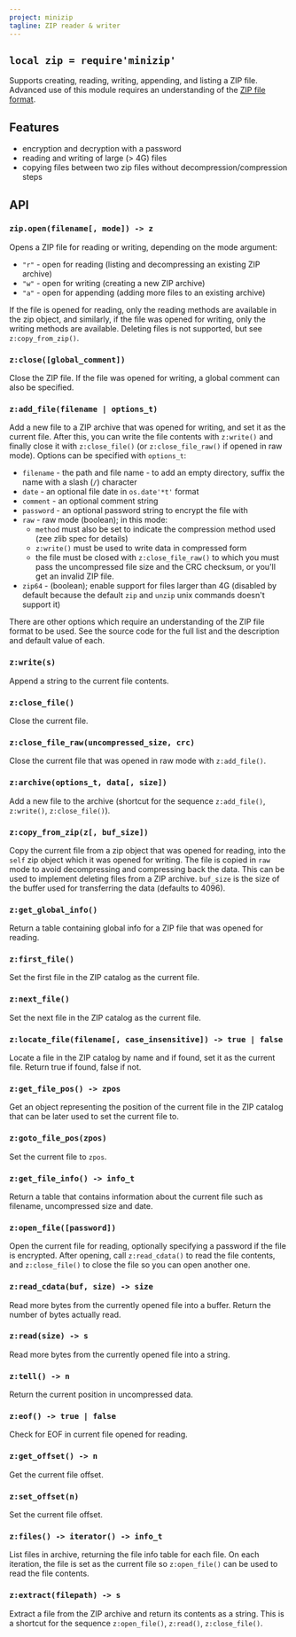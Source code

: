 ```yaml
---
project: minizip
tagline: ZIP reader & writer
---
```


## `local zip = require'minizip'`

Supports creating, reading, writing, appending, and listing a ZIP file. Advanced use of this module requires an understanding of the [ZIP file format].

## Features

  * encryption and decryption with a password
  * reading and writing of large (> 4G) files
  * copying files between two zip files without decompression/compression steps

## API

### `zip.open(filename[, mode]) -> z`

Opens a ZIP file for reading or writing, depending on the mode argument:

  * `"r"` - open for reading (listing and decompressing an existing ZIP archive)
  * `"w"` - open for writing (creating a new ZIP archive)
  * `"a"` - open for appending (adding more files to an existing archive)

If the file is opened for reading, only the reading methods are available in the zip object, and similarly, if the file was opened for writing, only the writing methods are available. Deleting files is not supported, but see `z:copy_from_zip()`.

### `z:close([global_comment])`

Close the ZIP file. If the file was opened for writing, a global comment can also be specified.

### `z:add_file(filename | options_t)`

Add a new file to a ZIP archive that was opened for writing, and set it as the current file. After this, you can write the file contents with `z:write()` and finally close it with `z:close_file()` (or `z:close_file_raw()` if opened in raw mode). Options can be specified with `options_t`:

  * `filename` - the path and file name - to add an empty directory, suffix the name with a slash (`/`) character
  * `date` - an optional file date in `os.date'*t'` format
  * `comment` - an optional comment string
  * `password` - an optional password string to encrypt the file with
  * `raw` - raw mode (boolean); in this mode:
    * `method` must also be set to indicate the compression method used (zee zlib spec for details)
    * `z:write()` must be used to write data in compressed form
    * the file must be closed with `z:close_file_raw()` to which you must pass the uncompressed file size and the CRC checksum, or you'll get an invalid ZIP file.
  * `zip64` - (boolean); enable support for files larger than 4G (disabled by default because the default `zip` and `unzip` unix commands doesn't support it)

There are other options which require an understanding of the ZIP file format to be used. See the source code for the full list and the description and default value of each.

### `z:write(s)`

Append a string to the current file contents.

### `z:close_file()`

Close the current file.

### `z:close_file_raw(uncompressed_size, crc)`

Close the current file that was opened in raw mode with `z:add_file()`.

### `z:archive(options_t, data[, size])`

Add a new file to the archive (shortcut for the sequence `z:add_file()`, `z:write()`, `z:close_file()`).

### `z:copy_from_zip(z[, buf_size])`

Copy the current file from a zip object that was opened for reading, into the `self` zip object which it was opened for writing. The file is copied in `raw` mode to avoid decompressing and compressing back the data. This can be used to implement deleting files from a ZIP archive. `buf_size` is the size of the buffer used for transferring the data (defaults to 4096).

### `z:get_global_info()`

Return a table containing global info for a ZIP file that was opened for reading.

### `z:first_file()`

Set the first file in the ZIP catalog as the current file.

### `z:next_file()`

Set the next file in the ZIP catalog as the current file.

### `z:locate_file(filename[, case_insensitive]) -> true | false`

Locate a file in the ZIP catalog by name and if found, set it as the current file. Return true if found, false if not.

### `z:get_file_pos() -> zpos`

Get an object representing the position of the current file in the ZIP catalog that can be later used to set the current file to.

### `z:goto_file_pos(zpos)`

Set the current file to `zpos`.

### `z:get_file_info() -> info_t`

Return a table that contains information about the current file such as filename, uncompressed size and date.

### `z:open_file([password])`

Open the current file for reading, optionally specifying a password if the file is encrypted. After opening, call `z:read_cdata()` to read the file contents, and `z:close_file()` to close the file so you can open another one.

### `z:read_cdata(buf, size) -> size`

Read more bytes from the currently opened file into a buffer. Return the number of bytes actually read.

### `z:read(size) -> s`

Read more bytes from the currently opened file into a string.

### `z:tell() -> n`

Return the current position in uncompressed data.

### `z:eof() -> true | false`

Check for EOF in current file opened for reading.

### `z:get_offset() -> n`

Get the current file offset.

### `z:set_offset(n)`

Set the current file offset.

### `z:files() -> iterator() -> info_t`

List files in archive, returning the file info table for each file. On each iteration, the file is set as the current file so `z:open_file()` can be used to read the file contents.

### `z:extract(filepath) -> s`

Extract a file from the ZIP archive and return its contents as a string. This is a shortcut for the sequence `z:open_file()`, `z:read()`, `z:close_file()`.

[ZIP file format]: http://www.pkware.com/documents/casestudies/APPNOTE.TXT
